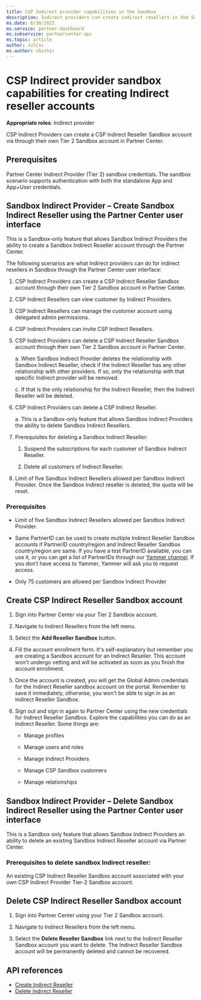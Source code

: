 ```yaml
---
title: CSP Indirect provider capabilities in the Sandbox
description: Indirect providers can create indirect resellers in the Sandbox for test purposes.
ms.date: 6/30/2022
ms.service: partner-dashboard
ms.subservice: partnercenter-api
ms.topic: article
author: JulCsc
ms.author: shishir
---
```


# CSP Indirect provider sandbox capabilities for creating Indirect reseller accounts 

**Appropriate roles**: Indirect provider

CSP Indirect Providers can create a CSP Indirect Reseller Sandbox account via through their own Tier 2 Sandbox account in Partner Center.


## Prerequisites 

Partner Center Indirect Provider (Tier 2) sandbox credentials. The sandbox scenario supports authentication with both the standalone App and App+User credentials. 
 

## Sandbox Indirect Provider – Create Sandbox Indirect Reseller using the Partner Center user interface 

 This is a Sandbox-only feature that allows Sandbox Indirect Providers the ability to create a Sandbox Indirect Reseller account through the Partner Center.

The following scenarios are what Indirect providers can do for indirect resellers in Sandbox through the Partner Center user interface: 

1. CSP Indirect Providers can create a CSP Indirect Reseller Sandbox account through their own Tier 2 Sandbox account in Partner Center.
2. CSP Indirect Resellers can view customer by Indirect Providers. 

1. CSP Indirect Resellers can manage the customer account using delegated admin permissions.

1. CSP Indirect Providers can invite CSP Indirect Resellers.
 
1. CSP Indirect Providers can delete a CSP Indirect Reseller Sandbox account through their own Tier 2 Sandbox account in Partner Center.

    a.	When Sandbox Indirect Provider deletes the relationship with Sandbox Indirect Reseller, check if the Indirect Reseller has any other relationship with other providers. If so, only the relationship with that specific Indirect provider will be removed.

    c. If that is the only relationship for the Indirect Reseller, then the Indirect Reseller will be deleted.

1. CSP Indirect Providers can delete a CSP Indirect Reseller.

    a. This is a Sandbox-only feature that allows Sandbox Indirect Providers the ability to delete Sandbox Indirect Resellers.
     
1. Prerequisites for deleting a Sandbox Indirect Reseller:

    1. Suspend the subscriptions for each customer of Sandbox Indirect Reseller.

    1. Delete all customers of Indirect Reseller.

1. Limit of five Sandbox Indirect Resellers allowed per Sandbox Indirect Provider. Once the Sandbox Indirect reseller is deleted, the quota will be reset.

### Prerequisites

- Limit of five Sandbox Indirect Resellers allowed per Sandbox Indirect Provider. 

- Same PartnerID can be used to create multiple Indirect Reseller Sandbox accounts if PartnerID country/region and Indirect Reseller Sandbox country/region are same. If you have a test PartnerID available, you can use it, or you can get a list of PartnerIDs through our [Yammer channel]( https://www.yammer.com/cloudpartnercommunity/#/files/929991598080 ). If you don’t have access to Yammer, Yammer will ask you to request access.
 
- Only 75 customers are allowed per Sandbox Indirect Provider

## Create CSP Indirect Reseller Sandbox account

1. Sign into Partner Center via your Tier 2 Sandbox account. 

2. Navigate to Indirect Resellers from the left menu. 

3. Select the **Add Reseller Sandbox** button. 

4. Fill the account enrollment form. It's self-explanatory but remember you are creating a Sandbox account for an Indirect Reseller. 
This account won't undergo vetting and will be activated as soon as you finish the account enrollment.  

5. Once the account is created, you will get the Global Admin credentials for the Indirect Reseller sandbox account on the portal. Remember to save it immediately,  otherwise, you won't be able to sign in as an Indirect Reseller Sandbox. 

6. Sign out and sign in again to Partner Center using the new credentials for Indirect Reseller Sandbox. Explore the capabilities you can do as an Indirect Reseller. Some things are:  

    - Manage profiles  

    - Manage users and roles 

    - Manage Indirect Providers 

    - Manage CSP Sandbox customers 

    - Manage relationships
    
     
## Sandbox Indirect Provider – Delete Sandbox Indirect Reseller using the Partner Center user interface

 This is a Sandbox only feature that allows Sandbox Indirect Providers an ability to delete an existing Sandbox Indirect Reseller account via Partner Center. 

### Prerequisites to delete sandbox Indirect reseller:

An existing CSP Indirect Reseller Sandbox account associated with your own CSP Indirect Provider Tier-2 Sandbox account.  
 

## Delete CSP Indirect Reseller Sandbox account

1. Sign into Partner Center using your Tier 2 Sandbox account. 

2. Navigate to Indirect Resellers from the left menu. 

3. Select the **Delete Reseller Sandbox** link next to the Indirect Reseller Sandbox account you want to delete. The Indirect Reseller Sandbox account will be permanently deleted and cannot be recovered. 

## API references

- [Create Indirect Reseller](create-indirect-reseller-in-sandbox.md)
- [Delete Indirect Reseller](delete-indirect-reseller-in-sandbox.md)
